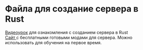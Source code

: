 <h1>Файла для создание сервера в Rust</h1>
<p><a href="https://www.youtube.com/watch?v=lxzWJRip4_U">Видеоурок</a> для ознакомления с созданием сервера в Rust<br><a href="https://umod.org/plugins?page=1&sort=watchers&sortdir=desc&categories=rust">Сайт </a>с бесплатными готовыми модами для сервера. Можно использовать для обучения на первое время.</p>
